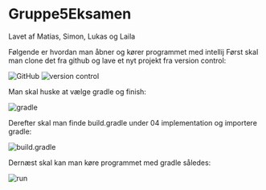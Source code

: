 # Gruppe5Eksamen
Lavet af Matias, Simon, Lukas og Laila


Følgende er hvordan man åbner og kører programmet med intellij
Først skal man clone det fra github og lave et nyt projekt fra version control:

![GitHub](https://user-images.githubusercontent.com/54975711/84480566-0871c600-ac95-11ea-811f-c87fe6da8fff.png)
![version control](https://user-images.githubusercontent.com/54975711/84480563-07d92f80-ac95-11ea-956f-ac56f9e0d4c3.png)

Man skal huske at vælge gradle og finish:

![gradle](https://user-images.githubusercontent.com/54975711/84480561-07409900-ac95-11ea-84ae-82ecd6271eb2.png)

Derefter skal man finde build.gradle under 04 implementation og importere gradle:

![build.gradle](https://user-images.githubusercontent.com/54975711/84480557-06a80280-ac95-11ea-805f-3cb183f43667.png)

Dernæst skal kan man køre programmet med gradle således:

![run](https://user-images.githubusercontent.com/54975711/84480547-03ad1200-ac95-11ea-956f-d7e4f434cd19.png)
